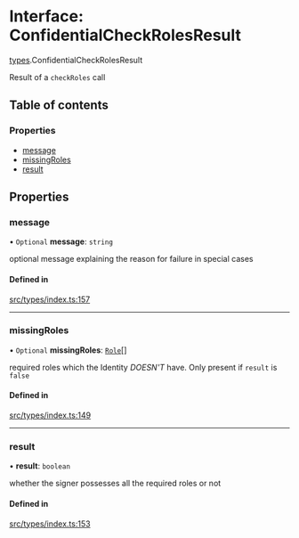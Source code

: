 # Interface: ConfidentialCheckRolesResult

[types](../wiki/types).ConfidentialCheckRolesResult

Result of a `checkRoles` call

## Table of contents

### Properties

- [message](../wiki/types.ConfidentialCheckRolesResult#message)
- [missingRoles](../wiki/types.ConfidentialCheckRolesResult#missingroles)
- [result](../wiki/types.ConfidentialCheckRolesResult#result)

## Properties

### message

• `Optional` **message**: `string`

optional message explaining the reason for failure in special cases

#### Defined in

[src/types/index.ts:157](https://github.com/PolymeshAssociation/polymesh-private-sdk/blob/2c6aa0b4/src/types/index.ts#L157)

___

### missingRoles

• `Optional` **missingRoles**: [`Role`](../wiki/types#role)[]

required roles which the Identity *DOESN'T* have. Only present if `result` is `false`

#### Defined in

[src/types/index.ts:149](https://github.com/PolymeshAssociation/polymesh-private-sdk/blob/2c6aa0b4/src/types/index.ts#L149)

___

### result

• **result**: `boolean`

whether the signer possesses all the required roles or not

#### Defined in

[src/types/index.ts:153](https://github.com/PolymeshAssociation/polymesh-private-sdk/blob/2c6aa0b4/src/types/index.ts#L153)
